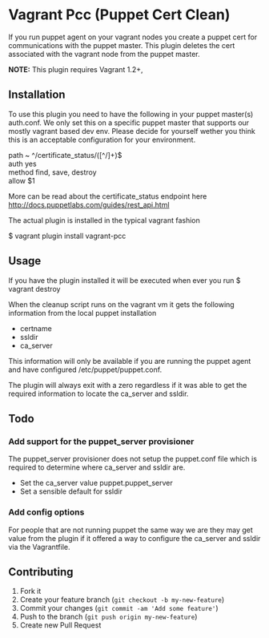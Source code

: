 # Vagrant Pcc (Puppet Cert Clean)

If you run puppet agent on your vagrant nodes you create a puppet cert for communications with the puppet master.   This plugin deletes the cert associated with the vagrant node from the puppet master.

**NOTE:** This plugin requires Vagrant 1.2+,

## Installation

To use this plugin you need to have the following in your puppet master(s) auth.conf.   We only set this on a specific puppet master that supports our mostly vagrant based dev env.   Please decide for yourself wether you think this is an acceptable configuration for your environment.

 path ~ ^/certificate_status/([^/]+)$  
 auth yes  
 method find, save, destroy  
 allow $1  

 More can be read about the certificate_status endpoint here
 http://docs.puppetlabs.com/guides/rest_api.html  

The actual plugin is installed in the typical vagrant fashion  

  $ vagrant plugin install vagrant-pcc  

## Usage

If you have the plugin installed it will be executed when ever you run
  $ vagrant destroy

When the cleanup script runs on the vagrant vm it gets the following information from the local puppet installation
* certname
* ssldir
* ca_server

This information will only be available if you are running the puppet agent and have configured /etc/puppet/puppet.conf.

The plugin will always exit with a zero regardless if it was able to get the required information to locate the ca_server and ssldir.

## Todo

### Add support for the puppet_server provisioner
The puppet_server provisioner does not setup the puppet.conf file which is required to determine where ca_server and ssldir are.  
* Set the ca_server value puppet.puppet_server
* Set a sensible default for ssldir 

### Add config options
For people that are not running puppet the same way we are they may get value from the plugin if it offered a way to configure the ca_server and ssldir via the Vagrantfile.


## Contributing

1. Fork it
2. Create your feature branch (`git checkout -b my-new-feature`)
3. Commit your changes (`git commit -am 'Add some feature'`)
4. Push to the branch (`git push origin my-new-feature`)
5. Create new Pull Request
